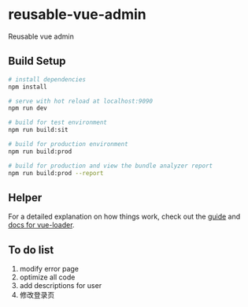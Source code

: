 # reusable-vue-admin
Reusable vue admin

## Build Setup

``` bash
# install dependencies
npm install

# serve with hot reload at localhost:9090
npm run dev

# build for test environment
npm run build:sit

# build for production environment
npm run build:prod

# build for production and view the bundle analyzer report
npm run build:prod --report
```
## Helper

For a detailed explanation on how things work, check out the [guide](http://vuejs-templates.github.io/webpack/) and [docs for vue-loader](http://vuejs.github.io/vue-loader).

## To do list

1. modify error page 
2. optimize all code 
3. add descriptions for user
4. 修改登录页
